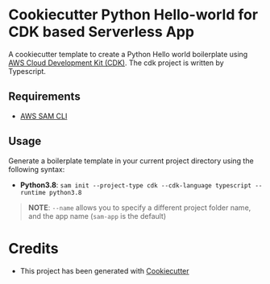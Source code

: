 # Cookiecutter Python Hello-world for CDK based Serverless App

A cookiecutter template to create a Python Hello world boilerplate using [AWS Cloud Development Kit (CDK)](https://github.com/aws/aws-cdk).
The cdk project is written by Typescript.

## Requirements

* [AWS SAM CLI](https://github.com/awslabs/aws-sam-cli)

## Usage

Generate a boilerplate template in your current project directory using the following syntax:

* **Python3.8**: `sam init --project-type cdk --cdk-language typescript --runtime python3.8`

> **NOTE**: ``--name`` allows you to specify a different project folder name, and the app name (`sam-app` is the default)

# Credits

* This project has been generated with [Cookiecutter](https://github.com/audreyr/cookiecutter)

